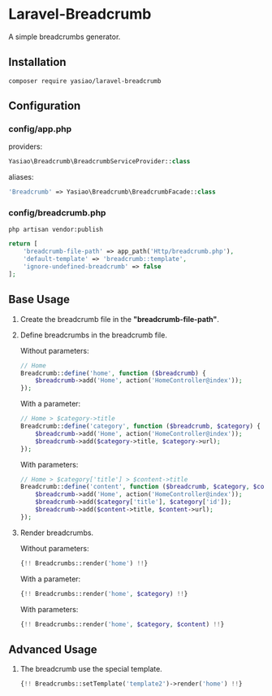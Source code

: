 # Laravel-Breadcrumb

A simple breadcrumbs generator.

## Installation

    composer require yasiao/laravel-breadcrumb

## Configuration

### config/app.php

providers:

```php
Yasiao\Breadcrumb\BreadcrumbServiceProvider::class
```
aliases:

```php
'Breadcrumb' => Yasiao\Breadcrumb\BreadcrumbFacade::class
```

### config/breadcrumb.php

    php artisan vendor:publish

```php
return [
    'breadcrumb-file-path' => app_path('Http/breadcrumb.php'),
    'default-template' => 'breadcrumb::template',
    'ignore-undefined-breadcrumb' => false
];
```

## Base Usage

1. Create the breadcrumb file in the **"breadcrumb-file-path"**.

2. Define breadcrumbs in the breadcrumb file.

    Without parameters:

    ```php
    // Home
    Breadcrumb::define('home', function ($breadcrumb) {
        $breadcrumb->add('Home', action('HomeController@index'));
    });
    ```
    With a parameter:

    ```php
    // Home > $category->title
    Breadcrumb::define('category', function ($breadcrumb, $category) {
        $breadcrumb->add('Home', action('HomeController@index'));
        $breadcrumb->add($category->title, $category->url);
    });
    ```
    With parameters:

    ```php
    // Home > $category['title'] > $content->title
    Breadcrumb::define('content', function ($breadcrumb, $category, $content) {
        $breadcrumb->add('Home', action('HomeController@index'));
        $breadcrumb->add($category['title'], $category['id']);
        $breadcrumb->add($content->title, $content->url);
    });
    ```

3. Render breadcrumbs.

    Without parameters:

    ```php
    {!! Breadcrumbs::render('home') !!}
    ```
    With a parameter:

    ```php
    {!! Breadcrumbs::render('home', $category) !!}
    ```
    With parameters:

    ```php
    {!! Breadcrumbs::render('home', $category, $content) !!}
    ```

## Advanced Usage

1. The breadcrumb use the special template.

    ```php
    {!! Breadcrumbs::setTemplate('template2')->render('home') !!}
    ```